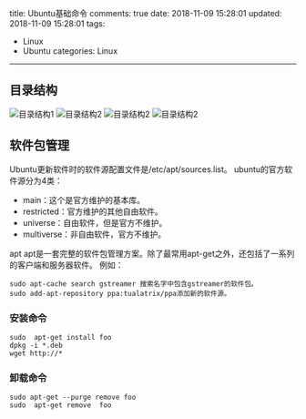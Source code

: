 title: Ubuntu基础命令
comments: true
date: 2018-11-09 15:28:01
updated: 2018-11-09 15:28:01
tags:
  - Linux
  - Ubuntu
categories: Linux
---
## 目录结构

![目录结构1](dir1.png)
![目录结构2](dir2.png)
![目录结构2](dir3.png)
![目录结构2](dir4.png)

## 软件包管理
Ubuntu更新软件时的软件源配置文件是/etc/apt/sources.list。
ubuntu的官方软件源分为4类：
 - main：这个是官方维护的基本库。
 - restricted：官方维护的其他自由软件。
 - universe：自由软件，但是官方不维护。
 - multiverse：非自由软件，官方不维护。

apt
apt是一套完整的软件包管理方案。除了最常用apt-get之外，还包括了一系列的客户端和服务器软件。
例如：
```
sudo apt-cache search gstreamer 搜索名字中包含gstreamer的软件包。
sudo add-apt-repository ppa:tualatrix/ppa添加新的软件源。
```
### 安装命令
```
sudo  apt-get install foo
dpkg -i *.deb
wget http://*
```
### 卸载命令
```
sudo apt-get --purge remove foo
sudo  apt-get remove  foo
```
